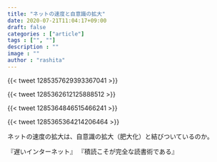 ```yaml
---
title: "ネットの速度と自意識の拡大"
date: 2020-07-21T11:04:17+09:00
draft: false
categories : ["article"]
tags : ["", ""]
description : ""
image : ""
author : "rashita"
---
```


{{< tweet 1285357629393367041 >}}  

{{< tweet 1285362612125888512 >}}  

{{< tweet 1285364846515466241 >}}  

{{< tweet 1285365364214206464 >}}  

ネットの速度の拡大は、自意識の拡大（肥大化）と結びついているのか。

『遅いインターネット』
『積読こそが完全な読書術である』